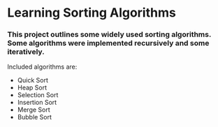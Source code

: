 # Learning Sorting Algorithms

### This project outlines some widely used sorting algorithms. Some algorithms were implemented recursively and some iteratively. 

Included algorithms are:
- Quick Sort
- Heap Sort
- Selection Sort
- Insertion Sort
- Merge Sort
- Bubble Sort
